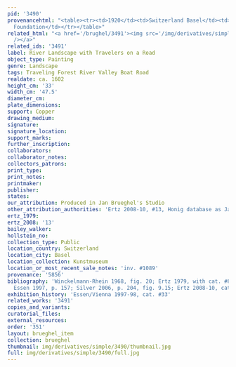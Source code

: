 ```yaml
---
pid: '3490'
provenancehtml: "<table><tr><td>1920</td><td>Switzerland Basel</td><td>Bachofen-Burckhart
  Foundation</td></tr></table>"
related_html: "<a href='/brughel/3491'><img src='/img/derivatives/simple/3491/thumbnail.jpg'
  /></a>"
related_ids: '3491'
label: River Landscape with Travelers on a Road
object_type: Painting
genre: Landscape
tags: Traveling Forest River Valley Boat Road
realdate: ca. 1602
height_cm: '33'
width_cm: '47.5'
diameter_cm:
plate_dimensions:
support: Copper
drawing_medium:
signature:
signature_location:
support_marks:
further_inscription:
collaborators:
collaborator_notes:
collectors_patrons:
print_type:
print_notes:
printmaker:
publisher:
states:
our_attribution: Produced in Jan Brueghel's Studio
other_attribution_authorities: 'Ertz 2008-10, #13, Honig database as Jan and studio'
ertz_1979:
ertz_2008: '13'
bailey_walker:
hollstein_no:
collection_type: Public
location_country: Switzerland
location_city: Basel
location_collection: Kunstmuseum
location_or_most_recent_sale_notes: 'inv. #1089'
provenance: '5856'
bibliography: 'Winckelmann-Rhein 1968, fig. 20; Ertz 1979, with cat. #84 as a copy;
  Essen 1997, p. 157; Silver 2006, p. 204, fig. 9.15; Ertz 2008-10, cat. #13'
exhibition_history: 'Essen/Vienna 1997-98, cat. #33'
related_works: '3491'
copies_and_variants:
curatorial_files:
external_resources:
order: '351'
layout: brueghel_item
collection: brueghel
thumbnail: img/derivatives/simple/3490/thumbnail.jpg
full: img/derivatives/simple/3490/full.jpg
---
```

